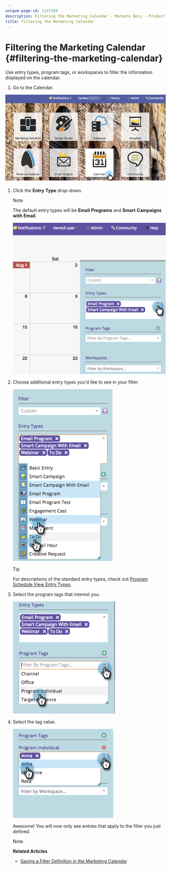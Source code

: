 ```yaml
---
unique-page-id: 1147294
description: Filtering the Marketing Calendar - Marketo Docs - Product Documentation
title: Filtering the Marketing Calendar
---
```


# Filtering the Marketing Calendar {#filtering-the-marketing-calendar}

Use entry types, program tags, or workspaces to filter the information displayed on the calendar. 

1. Go to the Calendar. 

![](assets/2017-05-10-15-30-47.png)

1. Click the **Entry** **Type** drop-down.

   >[!NOTE]
   >
   >The default entry types will be **Email** **Programs** and **Smart** **Campaigns** **with** **Email**.

   ![](assets/image2014-9-24-10-3a46-3a54.png)

1. Choose additional entry types you'd like to see in your filter. 

   ![](assets/image2014-9-24-10-3a47-3a0.png)

   >[!TIP]
   >
   >For descriptions of the standard entry types, check out [Program Schedule View Entry Types](../../../../product-docs/core-marketo-concepts/programs/program-schedule-view/program-schedule-view-entry-types.md).

1. Select the program tags that interest you. 

   ![](assets/image2014-9-24-10-3a47-3a5.png)

1. Select the tag value. 

   ![](assets/image2014-9-24-10-3a47-3a9.png)

   Awesome! You will now only see entries that apply to the filter you just defined.

   >[!NOTE]
   >
   >**Related Articles**
   >
   >    
   >    
   >    * [Saving a Filter Definition in the Marketing Calendar](saving-a-filter-definition-in-the-marketing-calendar.md)
   >    
   >

